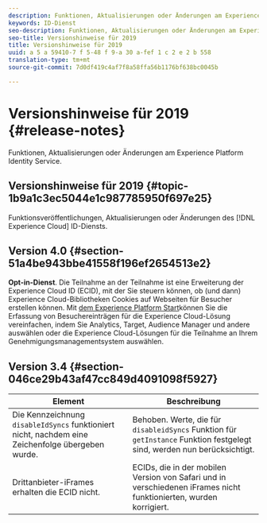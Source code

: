 ```yaml
---
description: Funktionen, Aktualisierungen oder Änderungen am Experience Platform Identity Service.
keywords: ID-Dienst
seo-description: Funktionen, Aktualisierungen oder Änderungen am Experience Platform Identity Service.
seo-title: Versionshinweise für 2019
title: Versionshinweise für 2019
uuid: a 5 a 59410-7 f 5-48 f 9-a 30 a-fef 1 c 2 e 2 b 558
translation-type: tm+mt
source-git-commit: 7d0df419c4af7f8a58ffa56b1176bf638bc0045b

---
```



# Versionshinweise für 2019 {#release-notes}

Funktionen, Aktualisierungen oder Änderungen am Experience Platform Identity Service.

## Versionshinweise für 2019 {#topic-1b9a1c3ec5044e1c987785950f697e25}

Funktionsveröffentlichungen, Aktualisierungen oder Änderungen des [!DNL Experience Cloud] ID-Diensts.

## Version 4.0 {#section-51a4be943bbe41558f196ef2654513e2}

**Opt-in-Dienst**. Die Teilnahme an der Teilnahme ist eine Erweiterung der Experience Cloud ID (ECID), mit der Sie steuern können, ob (und dann) Experience Cloud-Bibliotheken Cookies auf Webseiten für Besucher erstellen können. Mit [dem Experience Platform Start](https://docs.adobelaunch.com/)können Sie die Erfassung von Besuchereinträgen für die Experience Cloud-Lösung vereinfachen, indem Sie Analytics, Target, Audience Manager und andere auswählen oder die Experience Cloud-Lösungen für die Teilnahme an Ihrem Genehmigungsmanagementsystem auswählen.

## Version 3.4 {#section-046ce29b43af47cc849d4091098f5927}

| Element | Beschreibung |
|---|---|
| Die Kennzeichnung `disableIdSyncs` funktioniert nicht, nachdem eine Zeichenfolge übergeben wurde. | Behoben. Werte, die für `disableidSyncs` Funktion für `getInstance` Funktion festgelegt sind, werden nun berücksichtigt. |
| Drittanbieter-iFrames erhalten die ECID nicht. | ECIDs, die in der mobilen Version von Safari und in verschiedenen iFrames nicht funktionierten, wurden korrigiert. |

